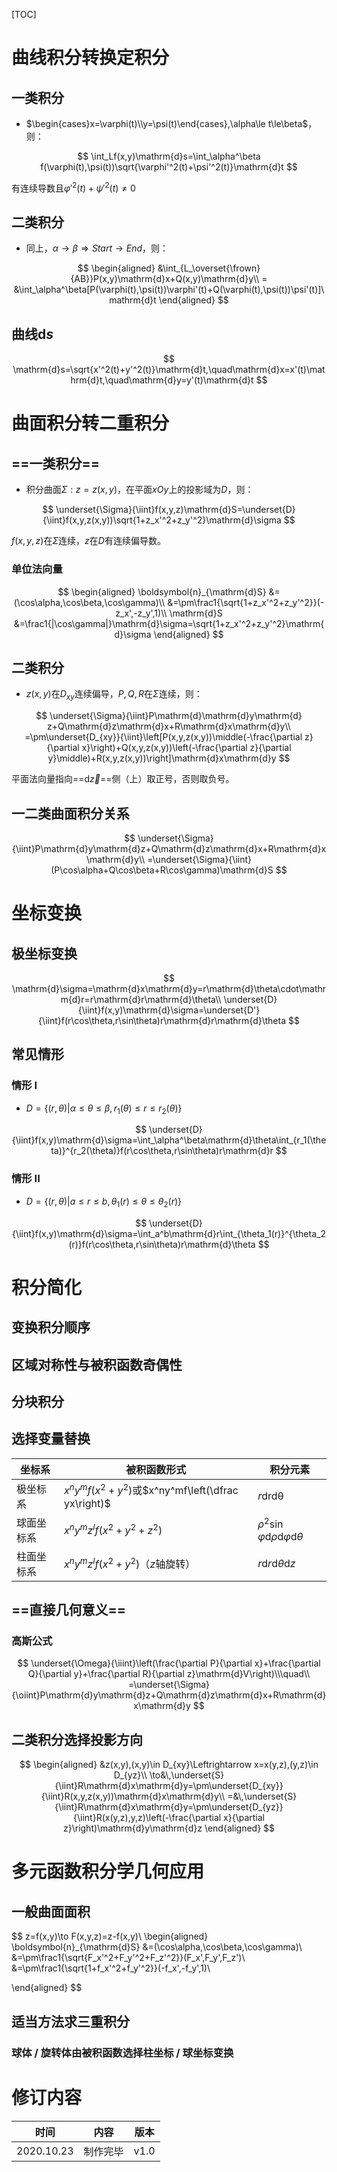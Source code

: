 [TOC]

<div style="page-break-after: always;"></div>

# 曲线积分转换定积分

## 一类积分

* $\begin{cases}x=\varphi(t)\\y=\psi(t)\end{cases},\alpha\le t\le\beta$，则：

$$
\int_Lf(x,y)\mathrm{d}s=\int_\alpha^\beta f(\varphi(t),\psi(t))\sqrt{\varphi'^2(t)+\psi'^2(t)}\mathrm{d}t
$$

有连续导数且$\varphi'^2(t)+\psi'^2(t)\ne0$

## 二类积分

* 同上，$\alpha\to\beta\Rightarrow Start\to End$，则：

$$
\begin{aligned}
&\int_{L_\overset{\frown}{AB}}P(x,y)\mathrm{d}x+Q(x,y)\mathrm{d}y\\
=	&\int_\alpha^\beta[P(\varphi(t),\psi(t))\varphi'(t)+Q(\varphi(t),\psi(t))\psi'(t)]\mathrm{d}t
\end{aligned}
$$

## 曲线$\mathrm{d}s$

$$
\mathrm{d}s=\sqrt{x'^2(t)+y'^2(t)}\mathrm{d}t,\quad\mathrm{d}x=x'(t)\mathrm{d}t,\quad\mathrm{d}y=y'(t)\mathrm{d}t
$$

# 曲面积分转二重积分

## ==一类积分==

* 积分曲面$\Sigma:z=z(x,y)$，在平面$xOy$上的投影域为$D$，则：

$$
\underset{\Sigma}{\iint}f(x,y,z)\mathrm{d}S=\underset{D}{\iint}f(x,y,z(x,y))\sqrt{1+z_x'^2+z_y'^2}\mathrm{d}\sigma
$$

$f(x,y,z)$在$\Sigma$连续，$z$在$D$有连续偏导数。

### 单位法向量

$$
\begin{aligned}
\boldsymbol{n}_{\mathrm{d}S} &=(\cos\alpha,\cos\beta,\cos\gamma)\\
	&=\pm\frac1{\sqrt{1+z_x'^2+z_y'^2}}(-z_x',-z_y',1)\\
\mathrm{d}S	&=\frac1{|\cos\gamma|}\mathrm{d}\sigma=\sqrt{1+z_x'^2+z_y'^2}\mathrm{d}\sigma
\end{aligned}
$$

## 二类积分

* $z(x,y)$在$D_{xy}$连续偏导，$P,Q,R$在$\Sigma$连续，则：

$$
\underset{\Sigma}{\iint}P\mathrm{d}\mathrm{d}y\mathrm{d}
z+Q\mathrm{d}z\mathrm{d}x+R\mathrm{d}x\mathrm{d}y\\
=\pm\underset{D_{xy}}{\iint}\left[P(x,y,z(x,y))\middle(-\frac{\partial z}{\partial x}\right)+Q(x,y,z(x,y))\left(-\frac{\partial z}{\partial y}\middle)+R(x,y,z(x,y))\right]\mathrm{d}x\mathrm{d}y
$$

平面法向量指向==$\mathrm{d}\vec{z}$==侧（上）取正号，否则取负号。

## 一二类曲面积分关系

$$
\underset{\Sigma}{\iint}P\mathrm{d}y\mathrm{d}z+Q\mathrm{d}z\mathrm{d}x+R\mathrm{d}x\mathrm{d}y\\
=\underset{\Sigma}{\iint}(P\cos\alpha+Q\cos\beta+R\cos\gamma)\mathrm{d}S
$$

# 坐标变换

## 极坐标变换

$$
\mathrm{d}\sigma=\mathrm{d}x\mathrm{d}y=r\mathrm{d}\theta\cdot\mathrm{d}r=r\mathrm{d}r\mathrm{d}\theta\\
\underset{D}{\iint}f(x,y)\mathrm{d}\sigma=\underset{D'}{\iint}f(r\cos\theta,r\sin\theta)r\mathrm{d}r\mathrm{d}\theta
$$

## 常见情形

### 情形  $\mathbf{I}$

* $D=\{(r,\theta)|\alpha\le\theta\le\beta,r_1(\theta)\le r\le r_2(\theta)\}$

$$
\underset{D}{\iint}f(x,y)\mathrm{d}\sigma=\int_\alpha^\beta\mathrm{d}\theta\int_{r_1(\theta)}^{r_2(\theta)}f(r\cos\theta,r\sin\theta)r\mathrm{d}r
$$

### 情形  $\mathbf{II}$

* $D=\{(r,\theta)|a\le r\le b,\theta_1(r)\le\theta\le\theta_2(r)\}$

$$
\underset{D}{\iint}f(x,y)\mathrm{d}\sigma=\int_a^b\mathrm{d}r\int_{\theta_1(r)}^{\theta_2(r)}f(r\cos\theta,r\sin\theta)r\mathrm{d}\theta
$$

# 积分简化

## 变换积分顺序

## 区域对称性与被积函数奇偶性

## 分块积分

## 选择变量替换

| 坐标系     | 被积函数形式                                        | 积分元素                                                     |
| ---------- | --------------------------------------------------- | ------------------------------------------------------------ |
| 极坐标系   | $x^ny^mf(x^2+y^2)$或$x^ny^mf\left(\dfrac yx\right)$ | $r\mathrm{d}\mathrm{r\mathrm{d}\theta}$                      |
| 球面坐标系 | $x^ny^mz^lf(x^2+y^2+z^2)$                           | $\rho^2\sin\varphi\mathrm{d}\rho\mathrm{d}\varphi\mathrm{d}\theta$ |
| 柱面坐标系 | $x^ny^mz^lf(x^2+y^2)$（$z$轴旋转）                  | $r\mathrm{d}r\mathrm{d}\theta\mathrm{d}z$                    |

## ==直接几何意义==

### 高斯公式

$$
\underset{\Omega}{\iiint}\left(\frac{\partial P}{\partial x}+\frac{\partial Q}{\partial y}+\frac{\partial R}{\partial z}\mathrm{d}V\right)\\\quad\\
=\underset{\Sigma}{\oiint}P\mathrm{d}y\mathrm{d}z+Q\mathrm{d}z\mathrm{d}x+R\mathrm{d}x\mathrm{d}y
$$

## 二类积分选择投影方向

$$
\begin{aligned}
&z(x,y),(x,y)\in D_{xy}\Leftrightarrow x=x(y,z),(y,z)\in D_{yz}\\
\to&\,\underset{S}{\iint}R\mathrm{d}x\mathrm{d}y=\pm\underset{D_{xy}}{\iint}R(x,y,z(x,y))\mathrm{d}x\mathrm{d}y\\
=&\,\underset{S}{\iint}R\mathrm{d}x\mathrm{d}y=\pm\underset{D_{yz}}{\iint}R(x(y,z),y,z)\left(-\frac{\partial x}{\partial z}\right)\mathrm{d}y\mathrm{d}z
\end{aligned}
$$

# 多元函数积分学几何应用

## 一般曲面面积

$$
z=f(x,y)\to F(x,y,z)=z-f(x,y)\\
\begin{aligned}
\boldsymbol{n}_{\mathrm{d}S}	&=(\cos\alpha,\cos\beta,\cos\gamma)\\
&=\pm\frac1{\sqrt{F_x'^2+F_y'^2+F_z'^2}}(F_x',F_y',F_z')\\
&=\pm\frac1{\sqrt{1+f_x'^2+f_y'^2}}(-f_x',-f_y',1)\\

\end{aligned}
$$

## 适当方法求三重积分

### 球体 / 旋转体由被积函数选择柱坐标 / 球坐标变换

<div style="page-break-after: always;"></div>

# 修订内容

| 时间       | 内容     | 版本 |
| ---------- | -------- | ---- |
| 2020.10.23 | 制作完毕 | v1.0 |

